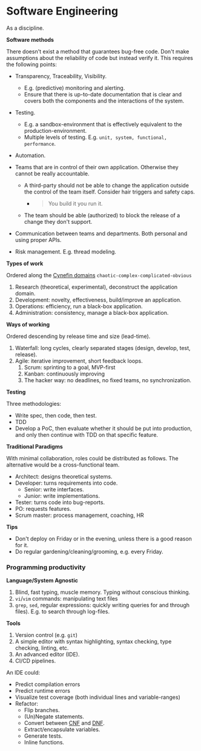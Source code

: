 # Software Engineering

As a discipline.



**Software methods**

There doesn't exist a method that guarantees bug-free code. Don't make assumptions about the reliability of code but instead verify it. This requires the following points:

- Transparency, Traceability, Visibility. 

    - E.g. (predictive) monitoring and alerting.
    - Ensure that there is up-to-date documentation that is clear and covers both the components and the interactions of the system.

- Testing.

    -  E.g. a sandbox-environment that is effectively equivalent to the production-environment.
    - Multiple levels of testing. E.g. `unit, system, functional, performance`.

- Automation.

- Teams that are in control of their own application. Otherwise they cannot be really accountable.

    - A third-party should not be able to change the application outside the control of the team itself. Consider hair triggers and safety caps.

        - > You build it you run it.


    - The team should be able (authorized) to block the release of a change they don't support.

- Communication between teams and departments. Both personal and using proper APIs.

- Risk management. E.g. thread modeling.



**Types of work**

Ordered along the [Cynefin domains](https://cynefin.io/wiki/Cynefin) `chaotic-complex-complicated-obvious`

1. Research (theoretical, experimental), deconstruct the application domain.
2. Development: novelty, effectiveness, build/improve an application.
3. Operations: efficiency, run a black-box application.
4. Administration: consistency, manage a black-box application.



**Ways of working**

Ordered descending by release time and size (lead-time).

1. Waterfall: long cycles, clearly separated stages (design, develop, test, release).
2. Agile: iterative improvement, short feedback loops.
    1. Scrum: sprinting to a goal, MVP-first
    2. Kanban: continuously improving
    3. The hacker way: no deadlines, no fixed teams, no synchronization.



**Testing**

Three methodologies:

- Write spec, then code, then test.
- TDD
- Develop a PoC, then evaluate whether it should be put into production, and only then continue with TDD on that specific feature.



**Traditional Paradigms**

With minimal collaboration, roles could be distributed as follows. The alternative would be a cross-functional team.

- Architect: designs theoretical systems.
- Developer: turns requirements into code.
    - Senior: write interfaces.
    - Junior: write implementations.
- Tester: turns code into bug-reports.
- PO: requests features.
- Scrum master: process management, coaching, HR



**Tips**

- Don't deploy on Friday or in the evening, unless there is a good reason for it.
- Do regular gardening/cleaning/grooming, e.g. every Friday.



### Programming productivity

**Language/System Agnostic**

1. Blind, fast typing, muscle memory. Typing without conscious thinking.
2. `vi`/`vim` commands: manipulating text files
4. `grep`, `sed`, regular expressions: quickly writing queries for and through files). E.g. to search through log-files.



**Tools**

1. Version control (e.g. `git`)
2. A simple editor with syntax highlighting, syntax checking, type checking, linting, etc.
3. An advanced editor (IDE).
4. CI/CD pipelines.



An IDE could:

- Predict compilation errors
- Predict runtime errors
- Visualize test coverage (both individual lines and variable-ranges)
- Refactor:
    - Flip branches.
    - (Un)Negate statements.
    - Convert between [CNF](https://en.wikipedia.org/wiki/Conjunctive_normal_form) and [DNF](https://en.wikipedia.org/wiki/Disjunctive_normal_form).
    - Extract/encapsulate variables.
    - Generate tests.
    - Inline functions.

